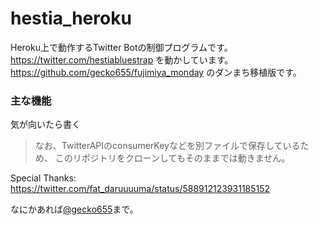 hestia_heroku
===========

Heroku上で動作するTwitter Botの制御プログラムです。
<https://twitter.com/hestiabluestrap> を動かしています。
<https://github.com/gecko655/fujimiya_monday> のダンまち移植版です。

### 主な機能

気が向いたら書く


> なお、TwitterAPIのconsumerKeyなどを別ファイルで保存しているため、
このリポジトリをクローンしてもそのままでは動きません。

Special Thanks: https://twitter.com/fat_daruuuuma/status/588912123931185152

なにかあれば[@gecko655](http://twitter.com/gecko655 "")まで。

